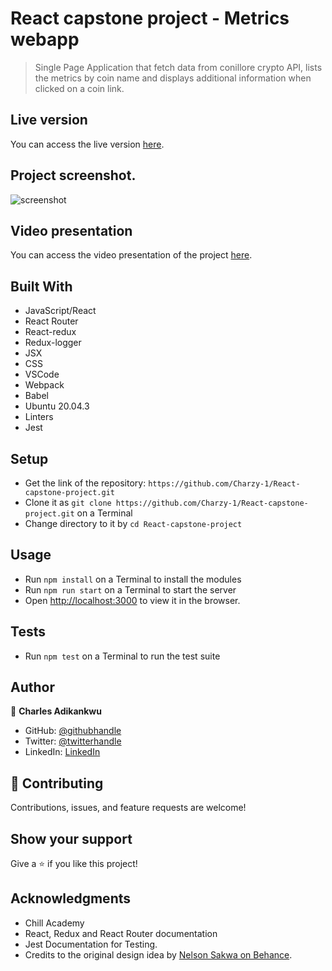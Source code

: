 # React capstone project - Metrics webapp

> Single Page Application that fetch data from conillore crypto API, lists the metrics by coin name and displays additional information when clicked on a coin link.

## Live version

You can access the live version [here](#).

## Project screenshot.

![screenshot](/public/images/Screenshot.jpegscreenshot.png)
## Video presentation

You can access the video presentation of the project [here](https://www.loom.com/share/2615c8e2b5014d7f8013392afc47bfc0).

## Built With

- JavaScript/React
- React Router
- React-redux
- Redux-logger
- JSX
- CSS
- VSCode
- Webpack
- Babel
- Ubuntu 20.04.3
- Linters
- Jest

## Setup

- Get the link of the repository: `https://github.com/Charzy-1/React-capstone-project.git`
- Clone it as `git clone https://github.com/Charzy-1/React-capstone-project.git` on a Terminal
- Change directory to it by `cd React-capstone-project`

## Usage

- Run `npm install` on a Terminal to install the modules
- Run `npm run start` on a Terminal to start the server 
- Open [http://localhost:3000](http://localhost:3000) to view it in the browser.

## Tests

- Run `npm test` on a Terminal to run the test suite

## Author

👤 **Charles Adikankwu**

- GitHub: [@githubhandle](https://github.com/Charzy-1)
- Twitter: [@twitterhandle](https://x.com/CharlyB124?t=DqI9VdevQ1kz7k3u2dOOtQ&s=08)
- LinkedIn: [LinkedIn](https://www.linkedin.com/in/charles-adikankwu)


## 🤝 Contributing

Contributions, issues, and feature requests are welcome!

## Show your support

Give a ⭐️ if you like this project!

## Acknowledgments

- Chill Academy
- React, Redux and React Router documentation
- Jest Documentation for Testing.
- Credits to the original design idea by [Nelson Sakwa on Behance](https://www.behance.net/sakwadesignstudio).